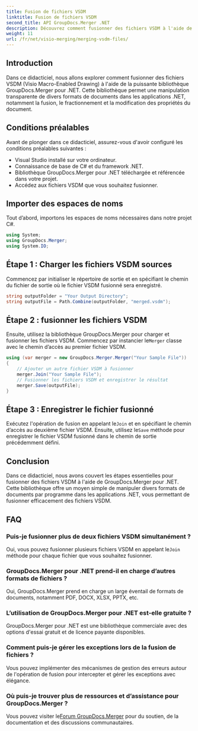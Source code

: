 ```yaml
---
title: Fusion de fichiers VSDM
linktitle: Fusion de fichiers VSDM
second_title: API GroupDocs.Merger .NET
description: Découvrez comment fusionner des fichiers VSDM à l'aide de GroupDocs.Merger pour .NET. Simplifiez vos tâches de gestion de documents avec cette bibliothèque facile à utiliser.
weight: 11
url: /fr/net/visio-merging/merging-vsdm-files/
---
```

## Introduction
Dans ce didacticiel, nous allons explorer comment fusionner des fichiers VSDM (Visio Macro-Enabled Drawing) à l'aide de la puissante bibliothèque GroupDocs.Merger pour .NET. Cette bibliothèque permet une manipulation transparente de divers formats de documents dans les applications .NET, notamment la fusion, le fractionnement et la modification des propriétés du document.
## Conditions préalables
Avant de plonger dans ce didacticiel, assurez-vous d'avoir configuré les conditions préalables suivantes :
- Visual Studio installé sur votre ordinateur.
- Connaissance de base de C# et du framework .NET.
- Bibliothèque GroupDocs.Merger pour .NET téléchargée et référencée dans votre projet.
- Accédez aux fichiers VSDM que vous souhaitez fusionner.

## Importer des espaces de noms
Tout d’abord, importons les espaces de noms nécessaires dans notre projet C#.
```csharp
using System; 
using GroupDocs.Merger;
using System.IO;
```
## Étape 1 : Charger les fichiers VSDM sources
Commencez par initialiser le répertoire de sortie et en spécifiant le chemin du fichier de sortie où le fichier VSDM fusionné sera enregistré.
```csharp
string outputFolder = "Your Output Directory";
string outputFile = Path.Combine(outputFolder, "merged.vsdm");
```
## Étape 2 : fusionner les fichiers VSDM
 Ensuite, utilisez la bibliothèque GroupDocs.Merger pour charger et fusionner les fichiers VSDM. Commencez par instancier le`Merger` classe avec le chemin d’accès au premier fichier VSDM.
```csharp
using (var merger = new GroupDocs.Merger.Merger("Your Sample File"))
{
    // Ajouter un autre fichier VSDM à fusionner
    merger.Join("Your Sample File");
    // Fusionner les fichiers VSDM et enregistrer le résultat
    merger.Save(outputFile);
}
```
## Étape 3 : Enregistrer le fichier fusionné
Exécutez l'opération de fusion en appelant le`Join` et en spécifiant le chemin d’accès au deuxième fichier VSDM. Ensuite, utilisez le`Save` méthode pour enregistrer le fichier VSDM fusionné dans le chemin de sortie précédemment défini.

## Conclusion
Dans ce didacticiel, nous avons couvert les étapes essentielles pour fusionner des fichiers VSDM à l'aide de GroupDocs.Merger pour .NET. Cette bibliothèque offre un moyen simple de manipuler divers formats de documents par programme dans les applications .NET, vous permettant de fusionner efficacement des fichiers VSDM.

## FAQ
### Puis-je fusionner plus de deux fichiers VSDM simultanément ?
 Oui, vous pouvez fusionner plusieurs fichiers VSDM en appelant le`Join` méthode pour chaque fichier que vous souhaitez fusionner.
### GroupDocs.Merger pour .NET prend-il en charge d’autres formats de fichiers ?
Oui, GroupDocs.Merger prend en charge un large éventail de formats de documents, notamment PDF, DOCX, XLSX, PPTX, etc.
### L’utilisation de GroupDocs.Merger pour .NET est-elle gratuite ?
GroupDocs.Merger pour .NET est une bibliothèque commerciale avec des options d'essai gratuit et de licence payante disponibles.
### Comment puis-je gérer les exceptions lors de la fusion de fichiers ?
Vous pouvez implémenter des mécanismes de gestion des erreurs autour de l'opération de fusion pour intercepter et gérer les exceptions avec élégance.
### Où puis-je trouver plus de ressources et d’assistance pour GroupDocs.Merger ?
 Vous pouvez visiter le[Forum GroupDocs.Merger](https://forum.groupdocs.com/c/merger/32) pour du soutien, de la documentation et des discussions communautaires.